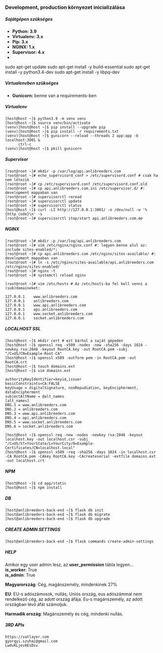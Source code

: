 ### Development, production környezet inicializálása

##### Sajátgépen szükséges

- **Python: 3.9**
- **Virtualenv: 3.x**
- **Pip: 3.x**
- **NGINX: 1.x**
- **Supervisor: 4.x**
- 
sudo apt-get update
sudo apt-get install -y build-essential
sudo apt-get install -y python3.4-dev
sudo apt-get install -y libpq-dev

##### Virtualenvben szükséges

- **Gunicorn:** benne van a requirements-ben

##### Virtualenv

~~~
[host@host ~]$ python3.9 -m venv venv
[host@host ~]$ source venv/bin/activate
(venv)[host@host ~]$ pip install --upgrade pip
(venv)[host@host ~]$ pip install -r requirements.txt
(venv)[host@host ~]$ gunicorn --reload --threads 2 app:app -b localhost:3001 &
      ctrl-c
(venv)[host@host ~]$ pkill gunicorn
~~~

##### Supervisor

~~~
[root@root ~]# mkdir -p /var/log/api.anlibreeders.com
[root@root ~]# echo_supervisord_conf > /etc/supervisord.conf # csak ha nem létezik
[root@root ~]# cp /etc/supervisord.conf /etc/supervisord.conf.old
[root@root ~]# cp api.anlibreeders.com.ini /etc/supervisor.d/ #: development mappaban van
[root@root ~]# supervisorctl reread
[root@root ~]# supervisorctl update
[root@root ~]# supervisorctl status
[host@host ~]$ curl -LI http://127.0.0.1:3001/ -o /dev/null -w '%{http_code}\n' -s
[root@root ~]# supervisorctl stop/start api.anlibreeders.com.me
~~~

##### NGINX

~~~
[root@root ~]# mkdir -p /var/log/api.anlibreeders.com
[root@root ~]# vim /etc/nginx/nginx.conf #: legyen benne alul az: include sites-enabled/*;
[root@root ~]# cp api.anlibreeders.com /etc/nginx/sites-available/ #: development mappaban van
[root@root ~]# ln -s /etc/nginx/sites-available/api.anlibreeders.com /etc/nginx/sites-enabled/
[root@root ~]# nginx -t
[root@root ~]# systemctl reload nginx
~~~

~~~
[root@root ~]# vim /etc/hosts # Az /etc/hosts-ba fel kell venni a (sub)domaineket:
~~~

~~~
127.0.0.1    www.anlibreeders.com
127.0.0.1    anlibreeders.com
127.0.0.1    www.api.anlibreeders.com
127.0.0.1    api.anlibreeders.com
127.0.0.1    www.socket.anlibreeders.com
127.0.0.1    socket.anlibreeders.com
~~~

##### LOCALHOST SSL

~~~
[host@host ~]$ mkdir cert # ezt bárhol a saját gépeden
[host@host ~]$ openssl req -x509 -nodes -new -sha256 -days 1024 -newkey rsa:2048 -keyout RootCA.key -out RootCA.pem -subj "/C=US/CN=Example-Root-CA"
[host@host ~]$ openssl x509 -outform pem -in RootCA.pem -out RootCA.crt
[host@host ~]$ touch domains.ext
[host@host ~]$ vim domains.ext
~~~

~~~
authorityKeyIdentifier=keyid,issuer
basicConstraints=CA:FALSE
keyUsage = digitalSignature, nonRepudiation, keyEncipherment, dataEncipherment
subjectAltName = @alt_names
[alt_names]
DNS.1 = www.anlibreeders.com
DNS.2 = anlibreeders.com
DNS.3 = www.api.anlibreeders.com
DNS.4 = api.anlibreeders.com
DNS.5 = www.socket.anlibreeders.com
DNS.6 = socket.anlibreeders.com
~~~

~~~
[host@host ~]$ openssl req -new -nodes -newkey rsa:2048 -keyout localhost.key -out localhost.csr -subj "/C=US/ST=YourState/L=YourCity/O=Example-Certificates/CN=localhost.local"
[host@host ~]$ openssl x509 -req -sha256 -days 1024 -in localhost.csr -CA RootCA.pem -CAkey RootCA.key -CAcreateserial -extfile domains.ext -out localhost.crt
~~~

##### NPM

~~~
[host@host ~]$ cd app/static
[host@host ~]$ npm install
~~~

##### DB

~~~
[host@anlibreeders-back-end ~]$ flask db init
[host@anlibreeders-back-end ~]$ flask db migrate
[host@anlibreeders-back-end ~]$ flask db upgrade
~~~

##### CREATE ADMIN SETTINGS

~~~
[host@anlibreeders-back-end ~]$ flask commands create-admin-settings
~~~

##### HELP

Amikor egy user admin lesz, az **user_permission** tábla legyen... \
**is_worker**: True \
**is_admin**: True


**Magyarország**: 
Cég, magánszemély, mindenkinek 27%

**EU**:
EU-s adószámosok, nullás, 
Uniós ország, eus adószámmal nem rendelkező cég, az adott ország áfája.
Eu-s magánszemély, az adott országban lévő áfát számoljuk.

**Harmadik ország**:
Magánszemély és cég, mindenki nullás.


##### 3RD APIs
~~~
https://vatlayer.com
gyorgyi.szuhai@gmail.com
LwdvKLjev8EsDsv
~~~